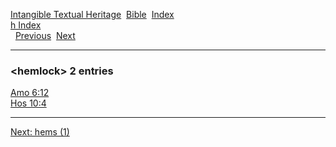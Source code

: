 [Intangible Textual Heritage](../../index)  [Bible](../index) 
[Index](index)   
[h Index](_h_)  
  [Previous](c05376)  [Next](c05378) 

------------------------------------------------------------------------

### &lt;hemlock&gt; 2 entries

[Amo 6:12](../kjv/amo006.htm#012)  
[Hos 10:4](../kjv/hos010.htm#004)  

------------------------------------------------------------------------

[Next: hems (1)](c05378)
